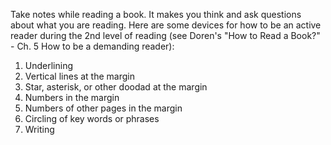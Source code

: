 Take notes while reading a book. It makes you think and ask questions about
what you are reading. Here are some devices for how to be an active reader
during the 2nd level of reading (see Doren's "How to Read a Book?" - Ch. 5 How 
to be a demanding reader):

1. Underlining
2. Vertical lines at the margin
3. Star, asterisk, or other doodad at the margin
4. Numbers in the margin
5. Numbers of other pages in the margin
6. Circling of key words or phrases
7. Writing
